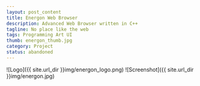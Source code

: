 ```yaml
---
layout: post_content
title: Energon Web Browser
description: Advanced Web Browser written in C++
tagline: No place like the web
tags: Programming Art UI
thumb: energon_thumb.jpg
category: Project
status: abandoned
---
```

![Logo]({{ site.url_dir }}img/energon_logo.png)
![Screenshot]({{ site.url_dir }}img/energon.jpg)
